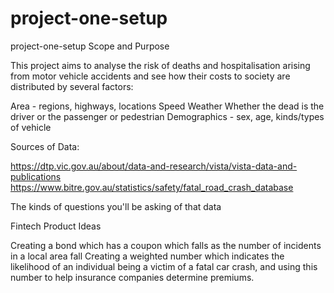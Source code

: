 # project-one-setup
project-one-setup
Scope and Purpose 

This project aims to analyse the risk of deaths and hospitalisation arising from motor vehicle accidents and see how their costs to society are distributed by several factors:

Area - regions, highways, locations
Speed
Weather
Whether the dead is the driver or the passenger or pedestrian
Demographics - sex, age, 
kinds/types of vehicle


Sources of Data:

https://dtp.vic.gov.au/about/data-and-research/vista/vista-data-and-publications
https://www.bitre.gov.au/statistics/safety/fatal_road_crash_database

The kinds of questions you'll be asking of that data



Fintech Product Ideas

Creating a bond which has a coupon which falls as the number of incidents in a local area fall
Creating a weighted number which indicates the likelihood of an individual being a victim of a fatal car crash, and using this number to help insurance companies determine premiums. 
